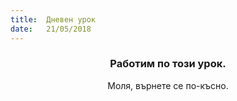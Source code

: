 ```yaml
---
title:  Дневен урок
date:   21/05/2018
---
```


### <center>Работим по този урок.</center>
<center>Моля, върнете се по-късно.</center>
